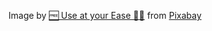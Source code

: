 Image by <a href="https://pixabay.com/users/truthseeker08-2411480/?utm_source=link-attribution&utm_medium=referral&utm_campaign=image&utm_content=5634107">🆓 Use at your Ease 👌🏼</a> from <a href="https://pixabay.com//?utm_source=link-attribution&utm_medium=referral&utm_campaign=image&utm_content=5634107">Pixabay</a>